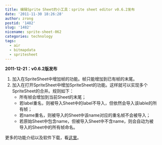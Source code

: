 ```yaml
---
title: 编辑Sprite Sheet的小工具：sprite sheet editor v0.6.2发布
date: '2011-11-30 18:26:28'
author: zrong
postid: '1482'
slug: '1482'
nicename: sprite-sheet-062
categories: technology
tags:
  - air
  - bitmapdata
  - spritesheet
---
```


**2011-12-21：v0.6.2版发布**

1.  加入在SpriteSheet中增加帧的功能。帧只能增加到已有帧的末尾。
2.  加入在打开SpriteSheet中增加SpriteSheet的功能。这样就可以实现多个SpriteSheet的合并。规则如下：
    -   所有帧会增加到当前Sheet的末尾；
    -   若label重名，则被导入Sheet中的label不导入，但依然会导入该lable的所有帧；
    -   若name重名，则被导入的Sheet中该name对应的重名帧不会被导入；
    -   若原始Sheet中包含name，但被导入Sheet中不含name，则会自动为被导入的Sheet中的所有帧命名。

更多的功能介绍以及软件下载，看[这里](http://zengrong.net/sprite_sheet_editor)。

